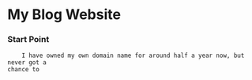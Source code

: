 # My Blog Website

### Start Point
        I have owned my own domain name for around half a year now, but never got a
    chance to 
